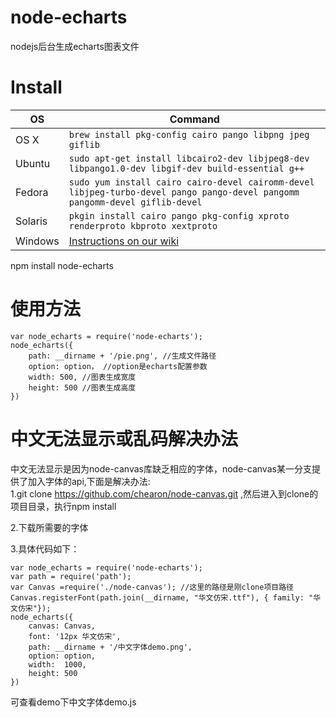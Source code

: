 # node-echarts
nodejs后台生成echarts图表文件
# Install
OS | Command
----- | -----
OS X | `brew install pkg-config cairo pango libpng jpeg giflib`
Ubuntu | `sudo apt-get install libcairo2-dev libjpeg8-dev libpango1.0-dev libgif-dev build-essential g++`
Fedora | `sudo yum install cairo cairo-devel cairomm-devel libjpeg-turbo-devel pango pango-devel pangomm pangomm-devel giflib-devel`
Solaris | `pkgin install cairo pango pkg-config xproto renderproto kbproto xextproto`
Windows | [Instructions on our wiki](https://github.com/Automattic/node-canvas/wiki/Installation---Windows)

npm install node-echarts

# 使用方法
```
var node_echarts = require('node-echarts');
node_echarts({
    path: __dirname + '/pie.png', //生成文件路径
    option: option， //option是echarts配置参数
    width: 500, //图表生成宽度
    height: 500 //图表生成高度
})

```
# 中文无法显示或乱码解决办法

中文无法显示是因为node-canvas库缺乏相应的字体，node-canvas某一分支提供了加入字体的api,下面是解决办法:   
1.git clone https://github.com/chearon/node-canvas.git   ,然后进入到clone的项目目录，执行npm install

2.下载所需要的字体

3.具体代码如下：

```
var node_echarts = require('node-echarts');
var path = require('path');
var Canvas =require('./node-canvas'); //这里的路径是刚clone项目路径
Canvas.registerFont(path.join(__dirname, "华文仿宋.ttf"), { family: "华文仿宋"});
node_echarts({
    canvas: Canvas,
    font: '12px 华文仿宋',
    path: __dirname + '/中文字体demo.png',
    option: option,
    width:  1000,
    height: 500
})

```

可查看demo下中文字体demo.js
